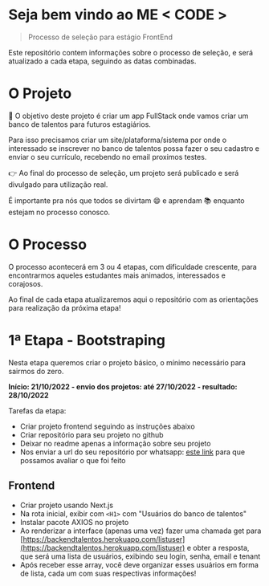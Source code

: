 # Seja bem vindo ao ME < CODE >

> Processo de seleção para estágio FrontEnd 

Este repositório contem informações sobre o processo de seleção, e será atualizado a cada etapa, seguindo as datas combinadas.

# O Projeto

🎯 O objetivo deste projeto é criar um app FullStack onde vamos criar um banco de talentos para futuros estagiários.

Para isso precisamos criar um site/plataforma/sistema por onde o interessado se inscrever no banco de talentos possa fazer o seu cadastro e enviar o seu currículo, recebendo no email proximos testes.

👉 Ao final do processo de seleção, um projeto será publicado e será divulgado para utilização real.

É importante pra nós que todos se divirtam 😄 e aprendam 📚 enquanto estejam no processo conosco. 

# O Processo

O processo acontecerá em 3 ou 4 etapas, com dificuldade crescente, para encontrarmos aqueles estudantes mais animados, interessados e corajosos.

Ao final de cada etapa atualizaremos aqui o repositório com as orientações para realização da próxima etapa!


# 1ª Etapa - Bootstraping

Nesta etapa queremos criar o projeto básico, o mínimo necessário para sairmos do zero.

**Início: 21/10/2022 - envio dos projetos: até 27/10/2022 - resultado: 28/10/2022**   

Tarefas da etapa:   
- Criar projeto frontend seguindo as instruções abaixo
- Criar repositório para seu projeto no github
- Deixar no readme apenas a informação sobre seu projeto
- Nos enviar a url do seu repositório por whatsapp: [este link](https://wa.link/zx8nma) para que possamos avaliar o que foi feito


## Frontend

- Criar projeto usando Next.js
- Na rota inicial, exibir com `<H1>` com "Usuários do banco de talentos"
- Instalar pacote AXIOS no projeto
- Ao renderizar a interface (apenas uma vez) fazer uma chamada get para [https://backendtalentos.herokuapp.com/listuser](https://backendtalentos.herokuapp.com/listuser) e obter a resposta, que será uma lista de usuários, exibindo seu login, senha, email e tenant
- Após receber esse array, você deve organizar esses usuários em forma de lista, cada um com suas respectivas informações!
